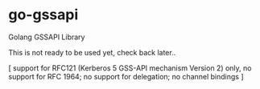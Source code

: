 # go-gssapi
Golang GSSAPI Library

This is not ready to be used yet, check back later..

[ support for RFC121 (Kerberos 5 GSS-API mechanism Version 2) only, no
  support for RFC 1964; no support for delegation; no channel bindings ]

